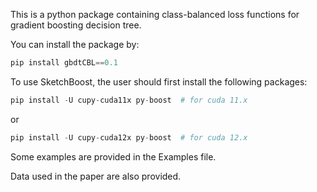 This is a python package containing class-balanced loss functions for gradient boosting decision tree.

You can install the package by:
```python
pip install gbdtCBL==0.1
```

To use SketchBoost, the user should first install the following packages:
```python
pip install -U cupy-cuda11x py-boost  # for cuda 11.x
```
or 
```python
pip install -U cupy-cuda12x py-boost  # for cuda 12.x
```


Some examples are provided in the Examples file.

Data used in the paper are also provided.
